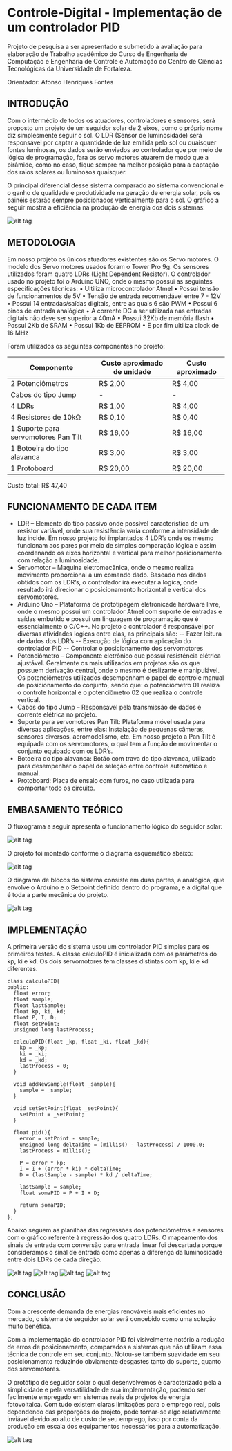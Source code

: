 # Controle-Digital - Implementação de um controlador PID

Projeto de pesquisa a ser apresentado e submetido à avaliação para elaboração de Trabalho acadêmico do Curso de Engenharia de Computação e Engenharia de Controle e Automação do Centro de Ciências Tecnológicas da Universidade de Fortaleza. 

Orientador:	Afonso Henriques Fontes

## INTRODUÇÃO
Com o intermédio de todos os atuadores, controladores e sensores, será proposto um projeto  de um seguidor solar de 2 eixos, como o próprio nome diz simplesmente seguir o sol. O LDR (Sensor de luminosidade) será responsável por captar a quantidade de luz emitida pelo sol ou quaisquer fontes luminosas, os dados serão enviados ao controlador que por meio de lógica de programação, fara os servo motores atuarem de modo que a pirâmide, como no caso, fique sempre na melhor posição para a captação dos raios solares ou luminosos quaisquer.

O principal diferencial desse sistema comparado ao sistema convencional é o ganho de qualidade e produtividade na geração de energia solar, pois os painéis estarão sempre posicionados verticalmente para o sol. O gráfico a seguir mostra a eficiência na produção de energia dos dois sistemas:

![alt tag](https://raw.githubusercontent.com/Ricardo959/Controle-Digital/master/1.png)

## METODOLOGIA
Em nosso projeto os únicos atuadores existentes são os Servo motores. O modelo dos Servo motores usados foram o Tower Pro 9g. Os sensores utilizados foram quatro LDRs (Light Dependent Resistor). O controlador usado no projeto foi o Arduino UNO, onde o mesmo possui as seguintes especificações técnicas: 
•	Ultiliza microcontrolador Atmel
•	Possui tensão de funcionamentos de 5V
•	Tensão de entrada recomendável entre 7 - 12V
•	Possui 14 entradas/saídas digitais, entre as quais 	6 são PWM
•	Possui 6 pinos de entrada analógica
•	A corrente DC a ser utilizada nas entradas digitais não deve ser superior a 40mA
•	Possui 32Kb de memória flash
•	Possui 2Kb de SRAM
•	Possui 1Kb de EEPROM
•	E por fim ultiliza clock de 16 MHz

Foram utilizados os seguintes componentes no projeto:

Componente                            |Custo aproximado de unidade      |Custo aproximado
--------------------------------------|---------------------------------|---------------------------------
2 Potenciômetros	                    |R$ 2,00	                        |R$ 4,00
Cabos do tipo Jump	                  |-	                              |-
4 LDRs	                              |R$ 1,00	                        |R$ 4,00
4 Resistores de 10kΩ	                |R$ 0,10	                        |R$ 0,40
1 Suporte para servomotores Pan Tilt	|R$ 16,00	                        |R$ 16,00
1 Botoeira do tipo alavanca	          |R$ 3,00	                        |R$ 3,00
1 Protoboard	                        |R$ 20,00	                        |R$ 20,00

Custo total: R$ 47,40

## FUNCIONAMENTO DE CADA ITEM
-	LDR – Elemento do tipo passivo onde possível característica de um resistor variável, onde sua resistência varia conforme a intensidade de luz incide. Em nosso projeto foi implantados 4 LDR’s onde os mesmo funcionam aos pares por meio de simples comparação lógica e assim coordenando os eixos horizontal e vertical para melhor posicionamento com relação a luminosidade.
-	Servomotor – Maquina eletromecânica, onde o mesmo realiza movimento proporcional a um comando dado. Baseado nos dados obtidos com os LDR’s, o controlador irá executar a logica, onde resultado irá direcionar o posicionamento horizontal e vertical dos servomotores.
-	Arduino Uno – Plataforma de prototipagem eletronicade hardware livre, onde o mesmo possui um controlador Atmel com suporte de entradas e saídas embutido e possui um linguagem de programação que é essencialmente o C/C++. No projeto o controlador é responsável por diversas atividades logicas entre elas, as principais são:
-- Fazer leitura de dados dos LDR’s
-- Execução de lógica com aplicação do controlador PID
-- Controlar o posicionamento dos servomotores
-	Potenciômetro – Componente eletrônico que possui resistência elétrica ajustável. Geralmente os mais utilizados em projetos são os que possuem derivação central, onde o mesmo é deslizante e manipulável. Os potenciômetros utilizados desempenham o papel de controle manual de posicionamento do conjunto, sendo que: o potenciômetro 01 realiza o controle horizontal e o potenciômetro 02 que realiza o controle vertical.
-	Cabos do tipo Jump – Responsável pela transmissão de dados e corrente elétrica no projeto.
-	Suporte para servomotores Pan Tilt: Plataforma móvel usada para diversas aplicações, entre elas: Instalação de pequenas câmeras, sensores diversos, aeromodelismo, etc. Em nosso projeto a Pan Tilt é equipada com os servomotores, o qual tem a função de movimentar o conjunto equipado com os LDR’s.
-	Botoeira do tipo alavanca: Botão com trava do tipo alavanca, utilizado para desempenhar o papel de seleção entre controle automático e manual.
-	Protoboard: Placa de ensaio com furos, no caso utilizada para comportar todo os circuito.
 
## EMBASAMENTO TEÓRICO
O fluxograma a seguir apresenta o funcionamento lógico do seguidor solar:

![alt tag](https://raw.githubusercontent.com/Ricardo959/Controle-Digital/master/2.png)

O projeto foi montado conforme o diagrama esquemático abaixo:

![alt tag](https://raw.githubusercontent.com/Ricardo959/Controle-Digital/master/3.jpg)

O diagrama de blocos do sistema consiste em duas partes, a analógica, que envolve o Arduino e o Setpoint definido dentro do programa, e a digital que é toda a parte mecânica do projeto.

![alt tag](https://raw.githubusercontent.com/Ricardo959/Controle-Digital/master/4.png)

## IMPLEMENTAÇÃO

A primeira versão do sistema usou um controlador PID simples para os primeiros testes. A classe calculoPID é inicializada com os parãmetros do kp, ki e kd. Os dois servomotores tem classes distintas com kp, ki e kd diferentes.

```
class calculoPID{
public:
  float error;
  float sample;
  float lastSample;
  float kp, ki, kd;      
  float P, I, D;
  float setPoint;
  unsigned long lastProcess;
  
  calculoPID(float _kp, float _ki, float _kd){
    kp = _kp;
    ki = _ki;
    kd = _kd;
    lastProcess = 0;
  }
  
  void addNewSample(float _sample){
    sample = _sample;
  }
  
  void setSetPoint(float _setPoint){
    setPoint = _setPoint;
  }
  
  float pid(){
    error = setPoint - sample;
    unsigned long deltaTime = (millis() - lastProcess) / 1000.0;
    lastProcess = millis();
      
    P = error * kp;    
    I = I + (error * ki) * deltaTime;
    D = (lastSample - sample) * kd / deltaTime;
    
    lastSample = sample;  
    float somaPID = P + I + D;
    
    return somaPID;
  }
};
```

Abaixo seguem as planilhas das regressões dos potenciômetros e sensores com o gráfico referente à regressão dos quatro LDRs. O mapeamento dos sinais de entrada com conversão para entrada linear foi descartada porque consideramos o sinal de entrada como apenas a diferença da luminosidade entre dois LDRs de cada direção.

![alt tag](https://raw.githubusercontent.com/Ricardo959/Controle-Digital/master/7.png)
![alt tag](https://raw.githubusercontent.com/Ricardo959/Controle-Digital/master/8.png)
![alt tag](https://raw.githubusercontent.com/Ricardo959/Controle-Digital/master/6.png)
![alt tag](https://raw.githubusercontent.com/Ricardo959/Controle-Digital/master/5.png)

## CONCLUSÃO
Com a crescente demanda de energias renováveis mais eficientes no mercado, o sistema de seguidor solar será concebido como uma solução muito benéfica.

Com a implementação do controlador PID foi visivelmente notório a redução de erros de posicionamento, comparados a sistemas que não utilizam essa técnica de controle em seu conjunto. Notou-se também suavidade em seu posicionamento reduzindo obviamente desgastes tanto do suporte, quanto dos servomotores.

O protótipo de seguidor solar o qual desenvolvemos é caracterizado pela a simplicidade e pela versatilidade de sua implementação, podendo ser facilmente empregado em sistemas reais de projetos de energia fotovoltaica. Com tudo existem claras limitações para o emprego real, pois dependendo das proporções do projeto, pode tornar-se algo relativamente inviável devido ao alto de custo de seu emprego, isso por conta da produção em escala dos equipamentos necessários para a automatização.

![alt tag](https://raw.githubusercontent.com/Ricardo959/Controle-Digital/master/9.png)
